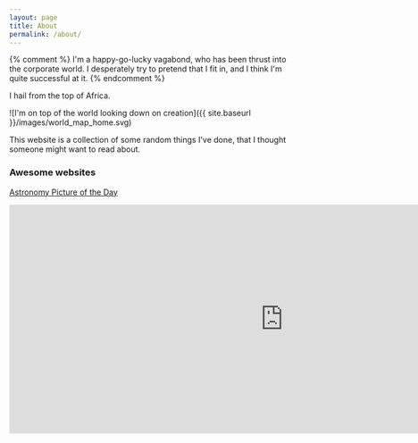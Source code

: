 ```yaml
---
layout: page
title: About
permalink: /about/
---
```


{% comment %}
I'm a happy-go-lucky vagabond, who has been thrust into the corporate world. I desperately try to pretend that I fit in, and I think I'm quite successful at it.
{% endcomment %}

I hail from the top of Africa.

![I'm on top of the world looking down on creation]({{ site.baseurl }}/images/world_map_home.svg)

This website is a collection of some random things I've done, that I thought someone might want to read about.

### Awesome websites

<a href="https://apod.nasa.gov/apod/astropix.html" target="_blank">Astronomy Picture of the Day</a>

<iframe width="980" height="410" src="https://mars.nasa.gov/layout/embed/send-your-name/mars2020/certificate/?cn=306676318605" frameborder="0"></iframe>
